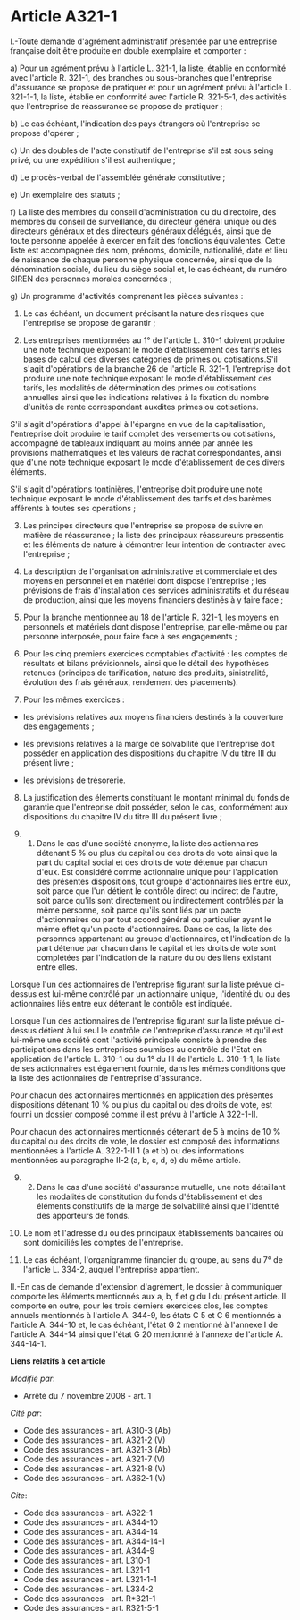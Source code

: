 # Article A321-1

I.-Toute demande d'agrément administratif présentée par une entreprise française doit être produite en double exemplaire et
comporter : 

a) Pour un agrément prévu à l'article L. 321-1, la liste, établie en conformité avec l'article R. 321-1, des branches ou
sous-branches que l'entreprise d'assurance se propose de pratiquer et pour un agrément prévu à l'article L. 321-1-1, la
liste, établie en conformité avec l'article R. 321-5-1, des activités que l'entreprise de réassurance se propose de
pratiquer ; 

b) Le cas échéant, l'indication des pays étrangers où l'entreprise se propose d'opérer ; 

c) Un des doubles de l'acte constitutif de l'entreprise s'il est sous seing privé, ou une expédition s'il est authentique ; 

d) Le procès-verbal de l'assemblée générale constitutive ; 

e) Un exemplaire des statuts ; 

f) La liste des membres du conseil d'administration ou du directoire, des membres du conseil de surveillance, du directeur
général unique ou des directeurs généraux et des directeurs généraux délégués, ainsi que de toute personne appelée à exercer
en fait des fonctions équivalentes. Cette liste est accompagnée des nom, prénoms, domicile, nationalité, date et lieu de
naissance de chaque personne physique concernée, ainsi que de la dénomination sociale, du lieu du siège social et, le cas
échéant, du numéro SIREN des personnes morales concernées ; 

g) Un programme d'activités comprenant les pièces suivantes : 

1. Le cas échéant, un document précisant la nature des risques que l'entreprise se propose de garantir ; 

2. Les entreprises mentionnées au 1° de l'article L. 310-1 doivent produire une note technique exposant le mode
d'établissement des tarifs et les bases de calcul des diverses catégories de primes ou cotisations.S'il s'agit d'opérations
de la branche 26 de l'article R. 321-1, l'entreprise doit produire une note technique exposant le mode d'établissement des
tarifs, les modalités de détermination des primes ou cotisations annuelles ainsi que les indications relatives à la fixation
du nombre d'unités de rente correspondant auxdites primes ou cotisations.

S'il s'agit d'opérations d'appel à l'épargne en vue de la capitalisation, l'entreprise doit produire le tarif complet des
versements ou cotisations, accompagné de tableaux indiquant au moins année par année les provisions mathématiques et les
valeurs de rachat correspondantes, ainsi que d'une note technique exposant le mode d'établissement de ces divers éléments.

S'il s'agit d'opérations tontinières, l'entreprise doit produire une note technique exposant le mode d'établissement des
tarifs et des barèmes afférents à toutes ses opérations ; 

3. Les principes directeurs que l'entreprise se propose de suivre en matière de réassurance ; la liste des principaux
réassureurs pressentis et les éléments de nature à démontrer leur intention de contracter avec l'entreprise ; 

4. La description de l'organisation administrative et commerciale et des moyens en personnel et en matériel dont dispose
l'entreprise ; les prévisions de frais d'installation des services administratifs et du réseau de production, ainsi que les
moyens financiers destinés à y faire face ; 

5. Pour la branche mentionnée au 18 de l'article R. 321-1, les moyens en personnels et matériels dont dispose l'entreprise,
par elle-même ou par personne interposée, pour faire face à ses engagements ; 

6. Pour les cinq premiers exercices comptables d'activité : les comptes de résultats et bilans prévisionnels, ainsi que le
détail des hypothèses retenues (principes de tarification, nature des produits, sinistralité, évolution des frais généraux,
rendement des placements). 

7. Pour les mêmes exercices :

- les prévisions relatives aux moyens financiers destinés à la couverture des engagements ;

- les prévisions relatives à la marge de solvabilité que l'entreprise doit posséder en application des dispositions du
chapitre IV du titre III du présent livre ;

- les prévisions de trésorerie. 

8. La justification des éléments constituant le montant minimal du fonds de garantie que l'entreprise doit posséder, selon le
cas, conformément aux dispositions du chapitre IV du titre III du présent livre ; 

9. 1. Dans le cas d'une société anonyme, la liste des actionnaires détenant 5 % ou plus du capital ou des droits de vote
ainsi que la part du capital social et des droits de vote détenue par chacun d'eux. Est considéré comme actionnaire unique
pour l'application des présentes dispositions, tout groupe d'actionnaires liés entre eux, soit parce que l'un détient le
contrôle direct ou indirect de l'autre, soit parce qu'ils sont directement ou indirectement contrôlés par la même personne,
soit parce qu'ils sont liés par un pacte d'actionnaires ou par tout accord général ou particulier ayant le même effet qu'un
pacte d'actionnaires. Dans ce cas, la liste des personnes appartenant au groupe d'actionnaires, et l'indication de la part
détenue par chacun dans le capital et les droits de vote sont complétées par l'indication de la nature du ou des liens
existant entre elles. 

Lorsque l'un des actionnaires de l'entreprise figurant sur la liste prévue ci-dessus est lui-même contrôlé par un actionnaire
unique, l'identité du ou des actionnaires liés entre eux détenant le contrôle est indiquée. 

Lorsque l'un des actionnaires de l'entreprise figurant sur la liste prévue ci-dessus détient à lui seul le contrôle de
l'entreprise d'assurance et qu'il est lui-même une société dont l'activité principale consiste à prendre des participations
dans les entreprises soumises au contrôle de l'Etat en application de l'article L. 310-1 ou du 1° du III de l'article L.
310-1-1, la liste de ses actionnaires est également fournie, dans les mêmes conditions que la liste des actionnaires de
l'entreprise d'assurance. 

Pour chacun des actionnaires mentionnés en application des présentes dispositions détenant 10 % ou plus du capital ou des
droits de vote, est fourni un dossier composé comme il est prévu à l'article A 322-1-II. 

Pour chacun des actionnaires mentionnés détenant de 5 à moins de 10 % du capital ou des droits de vote, le dossier est
composé des informations mentionnées à l'article A. 322-1-II 1 (a et b) ou des informations mentionnées au paragraphe II-2
(a, b, c, d, e) du même article. 

9. 2. Dans le cas d'une société d'assurance mutuelle, une note détaillant les modalités de constitution du fonds
d'établissement et des éléments constitutifs de la marge de solvabilité ainsi que l'identité des apporteurs de fonds. 

10. Le nom et l'adresse du ou des principaux établissements bancaires où sont domiciliés les comptes de l'entreprise. 

11. Le cas échéant, l'organigramme financier du groupe, au sens du 7° de l'article L. 334-2, auquel l'entreprise appartient. 

II.-En cas de demande d'extension d'agrément, le dossier à communiquer comporte les éléments mentionnés aux a, b, f et g du I
du présent article. Il comporte en outre, pour les trois derniers exercices clos, les comptes annuels mentionnés à l'article
A. 344-9, les états C 5 et C 6 mentionnés à l'article A. 344-10 et, le cas échéant, l'état G 2 mentionné à l'annexe I de
l'article A. 344-14 ainsi que l'état G 20 mentionné à l'annexe de l'article A. 344-14-1.

**Liens relatifs à cet article**

_Modifié par_:

  - Arrêté du 7 novembre 2008 - art. 1

_Cité par_:

  - Code des assurances - art. A310-3 (Ab)
  - Code des assurances - art. A321-2 (V)
  - Code des assurances - art. A321-3 (Ab)
  - Code des assurances - art. A321-7 (V)
  - Code des assurances - art. A321-8 (V)
  - Code des assurances - art. A362-1 (V)

_Cite_:

  - Code des assurances - art. A322-1
  - Code des assurances - art. A344-10
  - Code des assurances - art. A344-14
  - Code des assurances - art. A344-14-1
  - Code des assurances - art. A344-9
  - Code des assurances - art. L310-1
  - Code des assurances - art. L321-1
  - Code des assurances - art. L321-1-1
  - Code des assurances - art. L334-2
  - Code des assurances - art. R*321-1
  - Code des assurances - art. R321-5-1
